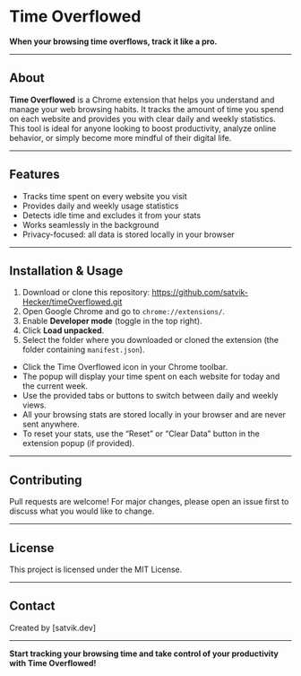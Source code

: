 # Time Overflowed

**When your browsing time overflows, track it like a pro.**

---

## About

**Time Overflowed** is a Chrome extension that helps you understand and manage your web browsing habits. It tracks the amount of time you spend on each website and provides you with clear daily and weekly statistics. This tool is ideal for anyone looking to boost productivity, analyze online behavior, or simply become more mindful of their digital life.

---

## Features

- Tracks time spent on every website you visit
- Provides daily and weekly usage statistics
- Detects idle time and excludes it from your stats
- Works seamlessly in the background
- Privacy-focused: all data is stored locally in your browser

---

## Installation & Usage

1. Download or clone this repository:
https://github.com/satvik-Hecker/timeOverflowed.git
2. Open Google Chrome and go to `chrome://extensions/`.
3. Enable **Developer mode** (toggle in the top right).
4. Click **Load unpacked**.
5. Select the folder where you downloaded or cloned the extension (the folder containing `manifest.json`).



- Click the Time Overflowed icon in your Chrome toolbar.
- The popup will display your time spent on each website for today and the current week.
- Use the provided tabs or buttons to switch between daily and weekly views.
- All your browsing stats are stored locally in your browser and are never sent anywhere.
- To reset your stats, use the “Reset” or “Clear Data” button in the extension popup (if provided).

---

## Contributing

Pull requests are welcome! For major changes, please open an issue first to discuss what you would like to change.

---

## License

This project is licensed under the MIT License.

---

## Contact

Created by [satvik.dev]

---

**Start tracking your browsing time and take control of your productivity with Time Overflowed!**

